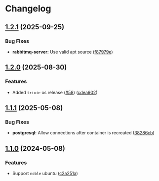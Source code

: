 # Changelog

## [1.2.1](https://github.com/itsmechlark/features/compare/rabbitmq-server-v1.2.0...rabbitmq-server-v1.2.1) (2025-09-25)


### Bug Fixes

* **rabbitmq-server:** Use valid apt source ([f87979e](https://github.com/itsmechlark/features/commit/f87979e916f453a5866026c656fcb800b6ef308b))

## [1.2.0](https://github.com/itsmechlark/features/compare/rabbitmq-server-v1.1.1...rabbitmq-server-v1.2.0) (2025-08-30)


### Features

* Added `trixie` os release  ([#58](https://github.com/itsmechlark/features/issues/58)) ([cdea902](https://github.com/itsmechlark/features/commit/cdea90299c48f348246e01525fc5b73184f5cf3c))

## [1.1.1](https://github.com/itsmechlark/features/compare/rabbitmq-server-v1.1.0...rabbitmq-server-v1.1.1) (2025-05-08)


### Bug Fixes

* **postgresql:** Allow connections after container is recreated ([38286cb](https://github.com/itsmechlark/features/commit/38286cbd669acc58e79732ce20fb71a25ec17ac9))

## [1.1.0](https://github.com/itsmechlark/features/compare/rabbitmq-server-v1.0.0...rabbitmq-server-v1.1.0) (2024-05-08)


### Features

* Support `noble` ubuntu ([c2a251a](https://github.com/itsmechlark/features/commit/c2a251aafc58c1d121cd6f07e36d4031921ee219))
